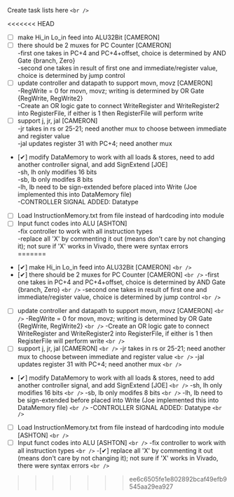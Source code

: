 Create task lists here `<br />`

<<<<<<< HEAD
* [ ] make Hi_in Lo_in feed into ALU32Bit [CAMERON] <br />
* [ ] there should be 2 muxes for PC Counter [CAMERON] <br />
  -first one takes in PC+4 and PC+4+offset,  choice is determined by AND Gate {branch, Zero} <br />
  -second one takes in result of first one and  immediate/register value, choice is determined by jump control <br />
* [ ] update controller and datapath to support movn, movz [CAMERON] <br />
  -RegWrite = 0 for movn, movz; writing is determined by OR Gate {RegWrite, RegWrite2} <br />
  -Create an OR logic gate to connect WriteRegister and WriteRegister2 into RegisterFile, if either is 1 then RegisterFile will perform write <br />
* [ ] support j, jr, jal [CAMERON] <br />
  -jr takes in rs or 25-21; need another mux to choose between immediate and register value <br />
  -jal updates register 31 with PC+4; need another mux <br />
* [✔] modify DataMemory to work with all loads & stores, need to add another controller signal, and add SignExtend [JOE] <br />
  -sh, lh only modifies 16 bits <br />
  -sb, lb only modifes 8 bits <br />
  -lh, lb need to be sign-extended before placed into Write (Joe implemented this into DataMemory file) <br />
  -CONTROLLER SIGNAL ADDED: Datatype <br />
* [ ] Load InstructionMemory.txt from file instead of hardcoding into module <br />
* [ ] Input funct codes into ALU [ASHTON] <br />
  -fix controller to work with all instruction types <br />
  -replace all 'X' by commenting it out (means don't care by not changing it); not sure if 'X' works in Vivado, there were syntax errors <br />
=======
* [✔] make Hi_in Lo_in feed into ALU32Bit [CAMERON] `<br />`
* [✔] there should be 2 muxes for PC Counter [CAMERON] `<br />`
  -first one takes in PC+4 and PC+4+offset,  choice is determined by AND Gate {branch, Zero} `<br />`
  -second one takes in result of first one and  immediate/register value, choice is determined by jump control `<br />`

* [ ] update controller and datapath to support movn, movz [CAMERON] `<br />`
  -RegWrite = 0 for movn, movz; writing is determined by OR Gate {RegWrite, RegWrite2} `<br />`
  -Create an OR logic gate to connect WriteRegister and WriteRegister2 into RegisterFile, if either is 1 then RegisterFile will perform write `<br />`
* [ ] support j, jr, jal [CAMERON] `<br />`
  -jr takes in rs or 25-21; need another mux to choose between immediate and register value `<br />`
  -jal updates register 31 with PC+4; need another mux `<br />`

* [✔] modify DataMemory to work with all loads & stores, need to add another controller signal, and add SignExtend [JOE] `<br />`
  -sh, lh only modifies 16 bits `<br />`
  -sb, lb only modifes 8 bits `<br />`
  -lh, lb need to be sign-extended before placed into Write (Joe implemented this into DataMemory file) `<br />`
  -CONTROLLER SIGNAL ADDED: Datatype `<br />`

* [ ] Load InstructionMemory.txt from file instead of hardcoding into module [ASHTON] `<br />`
* [ ] Input funct codes into ALU [ASHTON] `<br />`
  -fix controller to work with all instruction types `<br />`
  -[✔] replace all 'X' by commenting it out (means don't care by not changing it); not sure if 'X' works in Vivado, there were syntax errors `<br />`
>>>>>>> ee6c6505fe1e802892bcaf49efb9545aa29ea927
